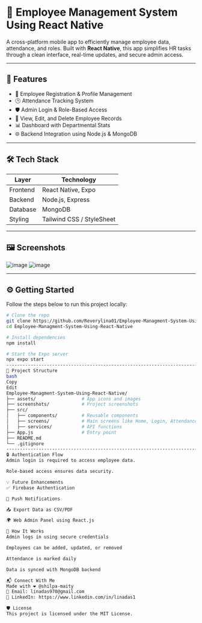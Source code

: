 # 📱 Employee Management System Using React Native

A cross-platform mobile app to efficiently manage employee data, attendance, and roles. Built with **React Native**, this app simplifies HR tasks through a clean interface, real-time updates, and secure admin access.


----

## 🚀 Features

- 👤 Employee Registration & Profile Management  
- 🕒 Attendance Tracking System  
- 🛡️ Admin Login & Role-Based Access  
- 🧾 View, Edit, and Delete Employee Records  
- 📊 Dashboard with Departmental Stats  
- 🌐 Backend Integration using Node.js & MongoDB  

---

## 🛠️ Tech Stack

| Layer       | Technology              |
|-------------|--------------------------|
| Frontend    | React Native, Expo       |
| Backend     | Node.js, Express         |
| Database    | MongoDB                  |
| Styling     | Tailwind CSS / StyleSheet|

---

## 🖼️ Screenshots

![image](https://github.com/user-attachments/assets/47e19969-6410-41fe-a50a-b2ccdeb1e343)
![image](https://github.com/user-attachments/assets/7fbc6d73-4e64-48d3-8a98-176796b24b77)



---

## ⚙️ Getting Started

Follow the steps below to run this project locally:

```bash
# Clone the repo
git clone https://github.com/Reverylina01/Employee-Managment-System-Using-React-Native.git
cd Employee-Managment-System-Using-React-Native

# Install dependencies
npm install

# Start the Expo server
npx expo start
-----------------------------------------------------------------------------------------------------------------------------------------
📂 Project Structure
bash
Copy
Edit
Employee-Managment-System-Using-React-Native/
├── assets/                 # App icons and images
├── screenshots/            # Project screenshots
├── src/
│   ├── components/         # Reusable components
│   ├── screens/            # Main screens like Home, Login, Attendance
│   ├── services/           # API functions
├── App.js                  # Entry point
├── README.md
└── .gitignore
--------------------------------------------------------------------------------------------------------------------------------------------
🔒 Authentication Flow
Admin login is required to access employee data.

Role-based access ensures data security.

💡 Future Enhancements
✅ Firebase Authentication

📱 Push Notifications

📤 Export Data as CSV/PDF

🌍 Web Admin Panel using React.js

🧠 How It Works
Admin logs in using secure credentials

Employees can be added, updated, or removed

Attendance is marked daily

Data is synced with MongoDB backend

📬 Connect With Me
Made with ❤️ @shilpa-maity
📧 Email: linadas970@gmail.com
📱 LinkedIn: https://www.linkedin.com/in/linadas1

🛡️ License
This project is licensed under the MIT License.
